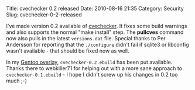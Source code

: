 Title: cvechecker 0.2 released
Date: 2010-08-16 21:35
Category: Security
Slug: cvechecker-0-2-released

I've made version 0.2 available of
[cvechecker](http://cvechecker.sourceforge.net). It fixes some build
warnings and also supports the normal "make install" step. The
**pullcves** command now also pulls in the latest `versions.dat` file.
Special thanks to Per Andersson for reporting that the `./configure`
didn't fail if sqlite3 or libconfig wasn't available - that should be
fixed now as well.

In my [Gentoo overlay](http://github.com/sjvermeu/gentoo.overlay),
`cvechecker-0.2.ebuild` has been put available. Thanks there to
webkiller71 for helping out with a more sane approach to
`cvechecker-0.1.ebuild` - I hope I didn't screw up his changes in 0.2
too much ;-)
